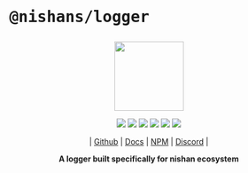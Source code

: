 # <pre>@nishans/logger</pre>

<p align="center">
  <img width="125" src="https://github.com/Devorein/Nishan/blob/master/docs/static/img/logger/logo.svg"/>
</p>

<p align="center">
  <img src="https://img.shields.io/bundlephobia/minzip/@nishans/logger?label=minzipped&style=flat&color=%23bb0a1e"/>
  <img src="https://img.shields.io/npm/dw/@nishans/logger?style=flat&color=orange"/>
  <img src="https://img.shields.io/github/issues/devorein/nishan/@nishans/logger?color=yellow"/>
  <img src="https://img.shields.io/npm/v/@nishans/logger?color=%2303C04A"/>
  <img src="https://img.shields.io/codecov/c/github/devorein/Nishan?flag=logger&color=blue"/>
  <img src="https://img.shields.io/librariesio/release/npm/@nishans/logger?color=%234B0082">
</p>

<p align="center">
  | <a href="https://github.com/Devorein/Nishan/tree/master/packages/logger">Github</a> |
  <a href="https://nishan-docs.netlify.app/docs/logger/">Docs</a> |
  <a href="https://www.npmjs.com/package/@nishans/logger">NPM</a> |
  <a href="https://discord.com/invite/SpwHCz8ysx">Discord</a> |
</p>

<p align="center"><b>A logger built specifically for nishan ecosystem</b></p>